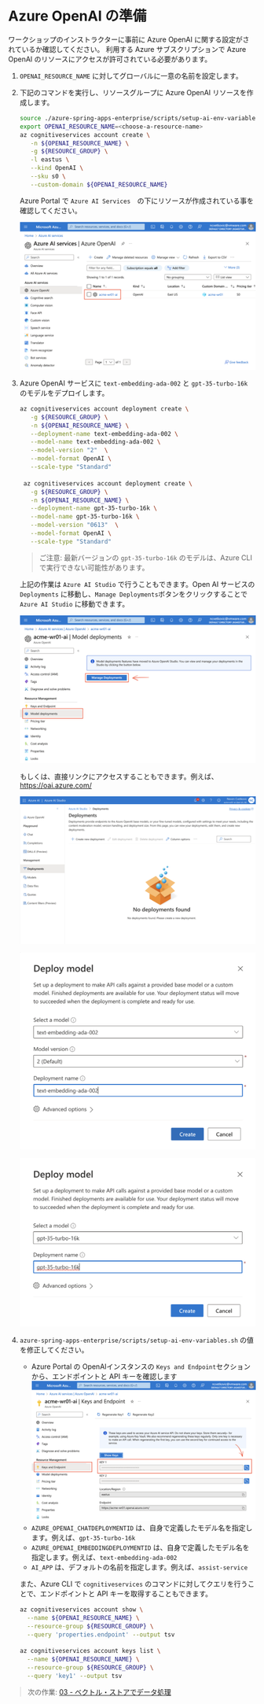 # Azure OpenAI の準備

ワークショップのインストラクターに事前に Azure OpenAI に関する設定がされているか確認してください。
利用する Azure サブスクリプションで Azure OpenAI のリソースにアクセスが許可されている必要があります。

1. `OPENAI_RESOURCE_NAME` に対してグローバルに一意の名前を設定します。

1. 下記のコマンドを実行し、リソースグループに Azure OpenAI リソースを作成します。

   ```bash
   source ./azure-spring-apps-enterprise/scripts/setup-ai-env-variables.sh
   export OPENAI_RESOURCE_NAME=<choose-a-resource-name>
   az cognitiveservices account create \
      -n ${OPENAI_RESOURCE_NAME} \
      -g ${RESOURCE_GROUP} \
      -l eastus \
      --kind OpenAI \
      --sku s0 \
      --custom-domain ${OPENAI_RESOURCE_NAME}   
   ```
   
   Azure Portal で `Azure AI Services`　の下にリソースが作成されている事を確認してください。

   ![A screenshot of the Azure AI services.](../../../../../../media/openai-azure-ai-services.png)

1. Azure OpenAI サービスに `text-embedding-ada-002` と `gpt-35-turbo-16k` のモデルをデプロイします。
   
   ```bash
   az cognitiveservices account deployment create \
      -g ${RESOURCE_GROUP} \
      -n ${OPENAI_RESOURCE_NAME} \
      --deployment-name text-embedding-ada-002 \
      --model-name text-embedding-ada-002 \
      --model-version "2"  \
      --model-format OpenAI \
      --scale-type "Standard" 

    az cognitiveservices account deployment create \
      -g ${RESOURCE_GROUP} \
      -n ${OPENAI_RESOURCE_NAME} \
      --deployment-name gpt-35-turbo-16k \
      --model-name gpt-35-turbo-16k \
      --model-version "0613"  \
      --model-format OpenAI \
      --scale-type "Standard"
   ```

   > ご注意: 最新バージョンの `gpt-35-turbo-16k` のモデルは、Azure CLI で実行できない可能性があります。

   上記の作業は `Azure AI Studio` で行うこともできます。Open AI サービスの `Deployments` に移動し、`Manage Deployments`ボタンをクリックすることで `Azure AI Studio` に移動できます。

   ![A screenshot of the Azure Portal OpenAI Services deployments.](../../../../../../media/openai-azure-ai-services-deployments.png)

   もしくは、直接リンクにアクセスすることもできます。例えば、https://oai.azure.com/

   ![A screenshot of the Azure AI Studio with no deployments.](../../../../../../media/openai-azure-ai-studio-deployments-01.png)

   ![A screenshot of the Azure AI Studio creating first deployment.](../../../../../../media/openai-azure-ai-studio-deployments-02.png)

   ![A screenshot of the Azure AI Studio creating second deployment.](../../../../../../media/openai-azure-ai-studio-deployments-03.png)

1. `azure-spring-apps-enterprise/scripts/setup-ai-env-variables.sh` の値を修正してください。

    * Azure Portal の OpenAIインスタンスの `Keys and Endpoint`セクションから、エンドポイントと API キーを確認します
    ![Azure Portal OpenAIインスタンスのスクリーンショット。](../../../../../../media/openai-azure-ai-services-api-key.png)    
    * `AZURE_OPENAI_CHATDEPLOYMENTID` は、自身で定義したモデル名を指定します。例えば、`gpt-35-turbo-16k`
    * `AZURE_OPENAI_EMBEDDINGDEPLOYMENTID` は、自身で定義したモデル名を指定します。例えば、`text-embedding-ada-002`
    * `AI_APP` は、デフォルトの名前を指定します。例えば、`assist-service`
        
    また、Azure CLI で `cognitiveservices` のコマンドに対してクエリを行うことで、エンドポイントと API キーを取得することもできます。

   ```bash
   az cognitiveservices account show \
     --name ${OPENAI_RESOURCE_NAME} \
     --resource-group ${RESOURCE_GROUP} \
     --query 'properties.endpoint' --output tsv

   az cognitiveservices account keys list \
     --name ${OPENAI_RESOURCE_NAME} \
     --resource-group ${RESOURCE_GROUP} \
     --query 'key1' --output tsv 
   ```

> 次の作業: [03 - ベクトル・ストアでデータ処理](../03-process-data-into-vector-store/README.md)